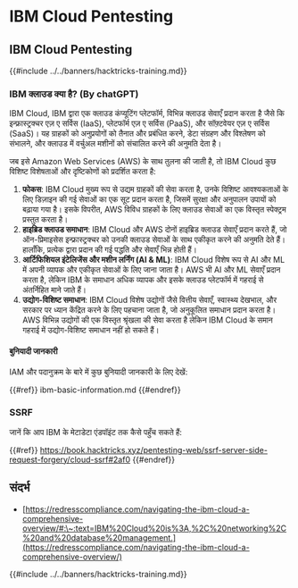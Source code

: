 # IBM Cloud Pentesting

## IBM Cloud Pentesting

{{#include ../../banners/hacktricks-training.md}}

### IBM क्लाउड क्या है? (By chatGPT)

IBM Cloud, IBM द्वारा एक क्लाउड कंप्यूटिंग प्लेटफॉर्म, विभिन्न क्लाउड सेवाएँ प्रदान करता है जैसे कि इन्फ्रास्ट्रक्चर एज़ ए सर्विस (IaaS), प्लेटफॉर्म एज़ ए सर्विस (PaaS), और सॉफ़्टवेयर एज़ ए सर्विस (SaaS)। यह ग्राहकों को अनुप्रयोगों को तैनात और प्रबंधित करने, डेटा संग्रहण और विश्लेषण को संभालने, और क्लाउड में वर्चुअल मशीनों को संचालित करने की अनुमति देता है।

जब इसे Amazon Web Services (AWS) के साथ तुलना की जाती है, तो IBM Cloud कुछ विशिष्ट विशेषताओं और दृष्टिकोणों को प्रदर्शित करता है:

1. **फोकस**: IBM Cloud मुख्य रूप से उद्यम ग्राहकों की सेवा करता है, उनके विशिष्ट आवश्यकताओं के लिए डिज़ाइन की गई सेवाओं का एक सूट प्रदान करता है, जिसमें सुरक्षा और अनुपालन उपायों को बढ़ाया गया है। इसके विपरीत, AWS विविध ग्राहकों के लिए क्लाउड सेवाओं का एक विस्तृत स्पेक्ट्रम प्रस्तुत करता है।
2. **हाइब्रिड क्लाउड समाधान**: IBM Cloud और AWS दोनों हाइब्रिड क्लाउड सेवाएँ प्रदान करते हैं, जो ऑन-प्रिमाइसेस इन्फ्रास्ट्रक्चर को उनकी क्लाउड सेवाओं के साथ एकीकृत करने की अनुमति देते हैं। हालाँकि, प्रत्येक द्वारा प्रदान की गई पद्धति और सेवाएँ भिन्न होती हैं।
3. **आर्टिफिशियल इंटेलिजेंस और मशीन लर्निंग (AI & ML)**: IBM Cloud विशेष रूप से AI और ML में अपनी व्यापक और एकीकृत सेवाओं के लिए जाना जाता है। AWS भी AI और ML सेवाएँ प्रदान करता है, लेकिन IBM के समाधान अधिक व्यापक और इसके क्लाउड प्लेटफॉर्म में गहराई से अंतर्निहित माने जाते हैं।
4. **उद्योग-विशिष्ट समाधान**: IBM Cloud विशेष उद्योगों जैसे वित्तीय सेवाएँ, स्वास्थ्य देखभाल, और सरकार पर ध्यान केंद्रित करने के लिए पहचाना जाता है, जो अनुकूलित समाधान प्रदान करता है। AWS विभिन्न उद्योगों की एक विस्तृत श्रृंखला की सेवा करता है लेकिन IBM Cloud के समान गहराई में उद्योग-विशिष्ट समाधान नहीं हो सकते हैं।

#### बुनियादी जानकारी

IAM और पदानुक्रम के बारे में कुछ बुनियादी जानकारी के लिए देखें:

{{#ref}}
ibm-basic-information.md
{{#endref}}

### SSRF

जानें कि आप IBM के मेटाडेटा एंडपॉइंट तक कैसे पहुँच सकते हैं:

{{#ref}}
https://book.hacktricks.xyz/pentesting-web/ssrf-server-side-request-forgery/cloud-ssrf#2af0
{{#endref}}

## संदर्भ

- [https://redresscompliance.com/navigating-the-ibm-cloud-a-comprehensive-overview/#:\~:text=IBM%20Cloud%20is%3A,%2C%20networking%2C%20and%20database%20management.](https://redresscompliance.com/navigating-the-ibm-cloud-a-comprehensive-overview/)

{{#include ../../banners/hacktricks-training.md}}
